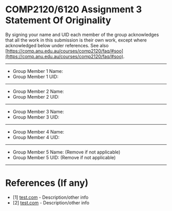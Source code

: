 # COMP2120/6120 Assignment 3 Statement Of Originality

By signing your name and UID each member of the group acknowledges that all the work in this submission is their own work, except where acknowledged below under references. See also [https://comp.anu.edu.au/courses/comp2120/faq/#soo](https://comp.anu.edu.au/courses/comp2120/faq/#soo).

---

- Group Member 1 Name:
- Group Member 1 UID:

---

- Group Member 2 Name:
- Group Member 2 UID:

---

- Group Member 3 Name:
- Group Member 3 UID:

---

- Group Member 4 Name:
- Group Member 4 UID:

---

- Group Member 5 Name: (Remove if not applicable)
- Group Member 5 UID: (Remove if not applicable)

---

# References (If any)

- [1] [test.com](test.com) - Description/other info
- [2] [test.com](test.com) - Description/other info
